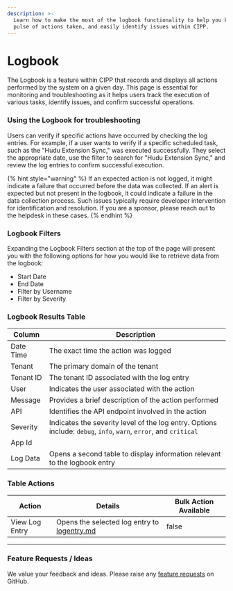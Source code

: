```yaml
---
description: >-
  Learn how to make the most of the logbook functionality to help you keep a
  pulse of actions taken, and easily identify issues within CIPP.
---
```


# Logbook

The Logbook is a feature within CIPP that records and displays all actions performed by the system on a given day. This page is essential for monitoring and troubleshooting as it helps users track the execution of various tasks, identify issues, and confirm successful operations.

### **Using the Logbook for troubleshooting**&#x20;

Users can verify if specific actions have occurred by checking the log entries. For example, if a user wants to verify if a specific scheduled task, such as the "Hudu Extension Sync," was executed successfully. They select the appropriate date, use the filter to search for "Hudu Extension Sync," and review the log entries to confirm successful execution.

{% hint style="warning" %}
If an expected action is not logged, it might indicate a failure that occurred before the data was collected. If an alert is expected but not present in the logbook, it could indicate a failure in the data collection process. Such issues typically require developer intervention for identification and resolution. If you are a sponsor, please reach out to the helpdesk in these cases.
{% endhint %}

### Logbook Filters

Expanding the Logbook Filters section at the top of the page will present you with the following options for how you would like to retrieve data from the logbook:

* Start Date
* End Date
* Filter by Username
* Filter by Severity

### **Logbook Results Table**

| Column    | Description                                                                                                      |
| --------- | ---------------------------------------------------------------------------------------------------------------- |
| Date Time | The exact time the action was logged                                                                             |
| Tenant    | The primary domain of the tenant                                                                                 |
| Tenant ID | The tenant ID associated with the log entry                                                                      |
| User      | Indicates the user associated with the action                                                                    |
| Message   | Provides a brief description of the action performed                                                             |
| API       | Identifies the API endpoint involved in the action                                                               |
| Severity  | Indicates the severity level of the log entry. Options include: `debug`, `info`, `warn`, `error`, and `critical` |
| App Id    |                                                                                                                  |
| Log Data  | Opens a second table to display information relevant to the logbook entry                                        |

### Table Actions

<table><thead><tr><th>Action</th><th>Details</th><th data-type="checkbox">Bulk Action Available</th></tr></thead><tbody><tr><td>View Log Entry</td><td>Opens the selected log entry to <a data-mention href="logentry.md">logentry.md</a></td><td>false</td></tr></tbody></table>

***

### Feature Requests / Ideas

We value your feedback and ideas. Please raise any [feature requests](https://github.com/KelvinTegelaar/CIPP/issues/new?assignees=\&labels=enhancement%2Cno-priority\&projects=\&template=feature.yml\&title=%5BFeature+Request%5D%3A+) on GitHub.
